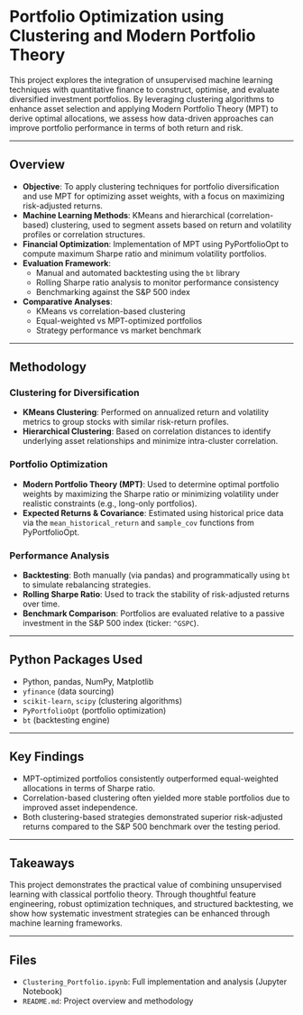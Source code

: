 # Portfolio Optimization using Clustering and Modern Portfolio Theory

This project explores the integration of unsupervised machine learning techniques with quantitative finance to construct, optimise, and evaluate diversified investment portfolios. By leveraging clustering algorithms to enhance asset selection and applying Modern Portfolio Theory (MPT) to derive optimal allocations, we assess how data-driven approaches can improve portfolio performance in terms of both return and risk.

---

## Overview

- **Objective**: To apply clustering techniques for portfolio diversification and use MPT for optimizing asset weights, with a focus on maximizing risk-adjusted returns.
- **Machine Learning Methods**: KMeans and hierarchical (correlation-based) clustering, used to segment assets based on return and volatility profiles or correlation structures.
- **Financial Optimization**: Implementation of MPT using PyPortfolioOpt to compute maximum Sharpe ratio and minimum volatility portfolios.
- **Evaluation Framework**:
  - Manual and automated backtesting using the `bt` library
  - Rolling Sharpe ratio analysis to monitor performance consistency
  - Benchmarking against the S&P 500 index
- **Comparative Analyses**:
  - KMeans vs correlation-based clustering
  - Equal-weighted vs MPT-optimized portfolios
  - Strategy performance vs market benchmark

---

## Methodology

### Clustering for Diversification
- **KMeans Clustering**: Performed on annualized return and volatility metrics to group stocks with similar risk-return profiles.
- **Hierarchical Clustering**: Based on correlation distances to identify underlying asset relationships and minimize intra-cluster correlation.

### Portfolio Optimization
- **Modern Portfolio Theory (MPT)**: Used to determine optimal portfolio weights by maximizing the Sharpe ratio or minimizing volatility under realistic constraints (e.g., long-only portfolios).
- **Expected Returns & Covariance**: Estimated using historical price data via the `mean_historical_return` and `sample_cov` functions from PyPortfolioOpt.

### Performance Analysis
- **Backtesting**: Both manually (via pandas) and programmatically using `bt` to simulate rebalancing strategies.
- **Rolling Sharpe Ratio**: Used to track the stability of risk-adjusted returns over time.
- **Benchmark Comparison**: Portfolios are evaluated relative to a passive investment in the S&P 500 index (ticker: `^GSPC`).

---

## Python Packages Used

- Python, pandas, NumPy, Matplotlib
- `yfinance` (data sourcing)
- `scikit-learn`, `scipy` (clustering algorithms)
- `PyPortfolioOpt` (portfolio optimization)
- `bt` (backtesting engine)

---

## Key Findings

- MPT-optimized portfolios consistently outperformed equal-weighted allocations in terms of Sharpe ratio.
- Correlation-based clustering often yielded more stable portfolios due to improved asset independence.
- Both clustering-based strategies demonstrated superior risk-adjusted returns compared to the S&P 500 benchmark over the testing period.

---

## Takeaways

This project demonstrates the practical value of combining unsupervised learning with classical portfolio theory. Through thoughtful feature engineering, robust optimization techniques, and structured backtesting, we show how systematic investment strategies can be enhanced through machine learning frameworks.

---

## Files

- `Clustering_Portfolio.ipynb`: Full implementation and analysis (Jupyter Notebook)
- `README.md`: Project overview and methodology
